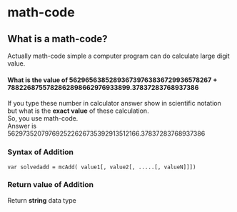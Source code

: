 # math-code

## What is a math-code?
Actually math-code simple a computer program can do calculate large digit value.

#### What is the value of 562965638528936739763836729936578267 + 7882268755782862898662976933899.37837283768937386
If you type these number in calculator answer show in scientific notation but what is the **exact value** of these calculation.<br>
So, you use math-code.<br>
Answer is 562973520797692522626735392913512166.37837283768937386
### Syntax of Addition
`var solvedadd = mcAdd( value1[, value2[, .....[, valueN]]])`
### Return value of Addition
Return **string** data type
